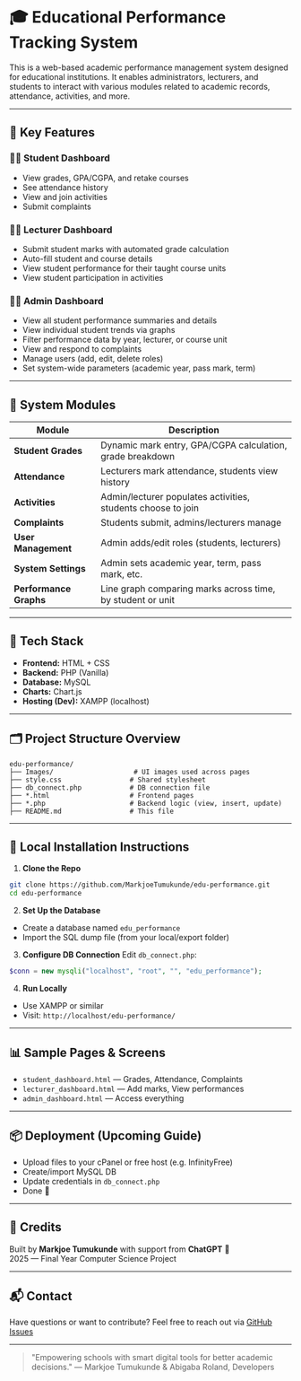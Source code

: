 # 🎓 Educational Performance Tracking System

This is a web-based academic performance management system designed for educational institutions. It enables administrators, lecturers, and students to interact with various modules related to academic records, attendance, activities, and more.

---

## 🚀 Key Features

### 👨‍🎓 Student Dashboard
- View grades, GPA/CGPA, and retake courses
- See attendance history
- View and join activities
- Submit complaints

### 👩‍🏫 Lecturer Dashboard
- Submit student marks with automated grade calculation
- Auto-fill student and course details
- View student performance for their taught course units
- View student participation in activities

### 👨‍💼 Admin Dashboard
- View all student performance summaries and details
- View individual student trends via graphs
- Filter performance data by year, lecturer, or course unit
- View and respond to complaints
- Manage users (add, edit, delete roles)
- Set system-wide parameters (academic year, pass mark, term)

---

## 🧠 System Modules

| Module                 | Description |
|------------------------|-------------|
| **Student Grades**     | Dynamic mark entry, GPA/CGPA calculation, grade breakdown |
| **Attendance**         | Lecturers mark attendance, students view history |
| **Activities**         | Admin/lecturer populates activities, students choose to join |
| **Complaints**         | Students submit, admins/lecturers manage |
| **User Management**    | Admin adds/edit roles (students, lecturers) |
| **System Settings**    | Admin sets academic year, term, pass mark, etc. |
| **Performance Graphs** | Line graph comparing marks across time, by student or unit |

---

## 🧰 Tech Stack

- **Frontend:** HTML + CSS
- **Backend:** PHP (Vanilla)
- **Database:** MySQL
- **Charts:** Chart.js
- **Hosting (Dev):** XAMPP (localhost)

---

## 🗂️ Project Structure Overview

```
edu-performance/
├── Images/                    # UI images used across pages
├── style.css                 # Shared stylesheet
├── db_connect.php            # DB connection file
├── *.html                    # Frontend pages
├── *.php                     # Backend logic (view, insert, update)
├── README.md                 # This file
```

---

## 🧪 Local Installation Instructions

1. **Clone the Repo**
```bash
git clone https://github.com/MarkjoeTumukunde/edu-performance.git
cd edu-performance
```

2. **Set Up the Database**
- Create a database named `edu_performance`
- Import the SQL dump file (from your local/export folder)

3. **Configure DB Connection**
Edit `db_connect.php`:
```php
$conn = new mysqli("localhost", "root", "", "edu_performance");
```

4. **Run Locally**
- Use XAMPP or similar
- Visit: `http://localhost/edu-performance/`

---

## 📊 Sample Pages & Screens

- `student_dashboard.html` — Grades, Attendance, Complaints
- `lecturer_dashboard.html` — Add marks, View performances
- `admin_dashboard.html` — Access everything

---

## 📦 Deployment (Upcoming Guide)

- Upload files to your cPanel or free host (e.g. InfinityFree)
- Create/import MySQL DB
- Update credentials in `db_connect.php`
- Done 🎉

---

## 🙌 Credits

Built by **Markjoe Tumukunde** with support from **ChatGPT** 🤖  
2025 — Final Year Computer Science Project

---

## 📬 Contact

Have questions or want to contribute?
Feel free to reach out via [GitHub Issues](https://github.com/MarkjoeTumukunde/edu-performance/issues)

---

> "Empowering schools with smart digital tools for better academic decisions."
> — Markjoe Tumukunde & Abigaba Roland,  Developers